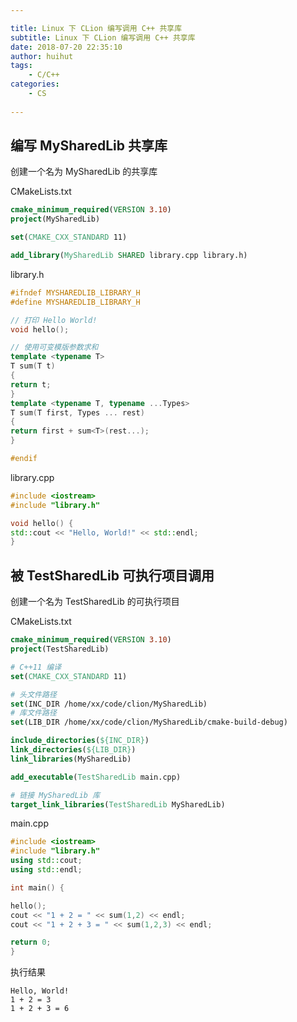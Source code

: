 ```yaml
---

title: Linux 下 CLion 编写调用 C++ 共享库
subtitle: Linux 下 CLion 编写调用 C++ 共享库
date: 2018-07-20 22:35:10
author: huihut
tags:
	- C/C++  
categories: 
	- CS
	
---
```


## 编写 MySharedLib 共享库

创建一个名为 MySharedLib 的共享库

CMakeLists.txt
```cmake
cmake_minimum_required(VERSION 3.10)
project(MySharedLib)

set(CMAKE_CXX_STANDARD 11)

add_library(MySharedLib SHARED library.cpp library.h)
```

<!-- more -->

library.h
```cpp
#ifndef MYSHAREDLIB_LIBRARY_H
#define MYSHAREDLIB_LIBRARY_H

// 打印 Hello World!
void hello();

// 使用可变模版参数求和
template <typename T>
T sum(T t)
{
return t;
}
template <typename T, typename ...Types>
T sum(T first, Types ... rest)
{
return first + sum<T>(rest...);
}

#endif
```

library.cpp
```cpp
#include <iostream>
#include "library.h"

void hello() {
std::cout << "Hello, World!" << std::endl;
}
```

## 被 TestSharedLib 可执行项目调用

创建一个名为 TestSharedLib 的可执行项目

CMakeLists.txt
```cmake
cmake_minimum_required(VERSION 3.10)
project(TestSharedLib)

# C++11 编译
set(CMAKE_CXX_STANDARD 11)

# 头文件路径
set(INC_DIR /home/xx/code/clion/MySharedLib)
# 库文件路径
set(LIB_DIR /home/xx/code/clion/MySharedLib/cmake-build-debug)

include_directories(${INC_DIR})
link_directories(${LIB_DIR})
link_libraries(MySharedLib)

add_executable(TestSharedLib main.cpp)

# 链接 MySharedLib 库
target_link_libraries(TestSharedLib MySharedLib)
```

main.cpp
```cpp
#include <iostream>
#include "library.h"
using std::cout;
using std::endl;

int main() {

hello();
cout << "1 + 2 = " << sum(1,2) << endl;
cout << "1 + 2 + 3 = " << sum(1,2,3) << endl;

return 0;
}
```

执行结果
```
Hello, World!
1 + 2 = 3
1 + 2 + 3 = 6
```
